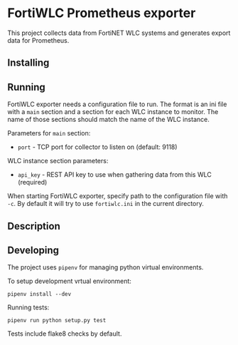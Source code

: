# FortiWLC Prometheus exporter

This project collects data from FortiNET WLC systems and generates export data
for Prometheus.

## Installing

## Running

FortiWLC exporter needs a configuration file to run. The format is an ini file
with a `main` section and a section for each WLC instance to monitor. The name
of those sections should match the name of the WLC instance.

Parameters for `main` section:

* `port` - TCP port for collector to listen on (default: 9118)

WLC instance section parameters:

* `api_key` - REST API key to use when gathering data from this WLC (required)

When starting FortiWLC exporter, specify path to the configuration file with 
`-c`. By default it will try to use `fortiwlc.ini` in the current directory.


## Description

## Developing

The project uses `pipenv` for managing python virtual environments.

To setup development vrtual environment:

```
pipenv install --dev
```

Running tests:

```
pipenv run python setup.py test
```

Tests include flake8 checks by default.
